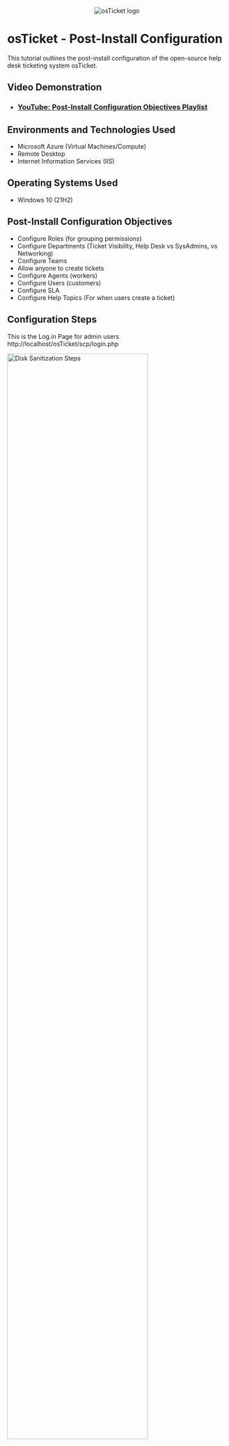 <p align="center">
<img src="https://i.imgur.com/Clzj7Xs.png" alt="osTicket logo"/>
</p>

<h1>osTicket - Post-Install Configuration</h1>
This tutorial outlines the post-install configuration of the open-source help desk ticketing system osTicket.<br />


<h2>Video Demonstration</h2>

- ### [YouTube: Post-Install Configuration Objectives Playlist ](https://www.youtube.com/playlist?list=PLRwChl0ROcE7yfqEbbmVsT3gcU5yXW7VP)

<h2>Environments and Technologies Used</h2>

- Microsoft Azure (Virtual Machines/Compute)
- Remote Desktop
- Internet Information Services (IIS)

<h2>Operating Systems Used </h2>

- Windows 10</b> (21H2)

<h2>Post-Install Configuration Objectives</h2>

- Configure Roles (for grouping permissions)
- Configure Departments (Ticket Visibility, Help Desk vs SysAdmins, vs Networking)
- Configure Teams
- Allow anyone to create tickets
- Configure Agents (workers)
- Configure Users (customers)
- Configure SLA
- Configure Help Topics (For when users create a ticket)

<h2>Configuration Steps</h2>

<p>
This is the Log.in Page for admin users
http://localhost/osTicket/scp/login.php
</p>
<p>
<img src="https://i.imgur.com/st8MZud.png" height="80%" width="80%" alt="Disk Sanitization Steps"/>
</p>

<br />

<p>
This is the landing page for End Users
http://localhost/osTicket
</p>
<p>
<img src="https://i.imgur.com/FjzYEor.png" height="80%" width="80%" alt="Disk Sanitization Steps"/>
</p>

<br />

<p>
So this is our 1st Objective to make a new role, and we already make a new one here, we add a new role name Supreme Admin.
To do that we log.in as admin user then go to Admin Panel in the upper right of the page then we select the Agent tab and then
Role and made a new Role.
</p>
<p>
<img src="https://i.imgur.com/mnPCZvC.png" height="80%" width="80%" alt="Disk Sanitization Steps"/>
</p>

<br />

<p>
2nd Objective is to make a new Department.
to do that 1st we need to be at the admin panel, then select the Agent tab then Department.
then click on make a new department.
we named our new department as sysAdmins
</p>
<p>
<img src="https://i.imgur.com/ShM8C9k.png" height="80%" width="80%" alt="Disk Sanitization Steps"/>
</p>

<br />

<p>
3rd Objective is to make a new Teams
to do that we need to be at the admin panel page then agents tab then Teams
click on the Create new Teams
We Named our Teams as Online Banking
</p>
<p>
<img src="https://i.imgur.com/TSaCBSP.png" height="80%" width="80%" alt="Disk Sanitization Steps"/>
</p>

<br />

<p>
4th Objective is to make sure anyone can create tickets, 
to do that we need to go to Admin Panel then Settings then UNCHECK unregistered users can Create tickets)
</p>
<p>
<img src="https://i.imgur.com/Ad0kiXS.png" height="80%" width="80%" alt="Disk Sanitization Steps"/>
</p>

<br />

<p>
This is now our fifth Objective and on this Objective we will need to Create 2 Agents.
Agents manage tickets within their departments, ensuring efficient task allocation. 
As helpdesk members, they resolve customer issues, provide support, 
and maintain seamless communication to enhance service quality.
</p>
<p>
<img src="https://i.imgur.com/kVQHPyt.png" height="80%" width="80%" alt="Disk Sanitization Steps"/>
</p>

<br />

<p>
After We Successfuly Created our Agents we will now create a USER.
to do that just go to this time in the Agent Panel --> Users --> Add New.
USERS submit tickets to report issues or request support, provide detailed information, 
track ticket status, and respond to agent inquiries. 
They play a vital role in initiating communication and ensuring smooth resolution of their concerns.
</p>
<p>
<img src="https://i.imgur.com/b2jijGr.png" height="80%" width="80%" alt="Disk Sanitization Steps"/>
</p>

<br />

<p>
Our 2nd to the Last Objective is to Create SLA's (Service Level Aggrement)
Its basically like how much time you have to resove or do some specific task weather its responding
to a ticket or completing a ticket. We Created 3 SLA's Sev-A, Sev B, Sev C. <br />
Sev-A SLA we need to resolve it in just 1 hour and it is the most Critical Ticket to Solve so we much take action of this SLA as soon as Posible. <br />
Sev-B SLA is Critical but not Priority task <br />
Sev-C SLA is Common Problems encounter in workplace and its a low priority task.
</p>
<p>
<img src="https://i.imgur.com/OwIYj0n.png" height="80%" width="80%" alt="Disk Sanitization Steps"/>
</p>

<br />

<p>
This is our Last Objective and this time we will Create Help Topics.
to do that go to Admin Panel -> Manage -> Help Topics  <br />
Help Topics is a ticket organization by categorizing user inquiries based on predefined subjects, 
such as "Bussness Critical Outage" or "Personal Computer Issues" 
They guide users during ticket submission, ensuring proper routing to the right department or agent, 
enhancing efficiency and providing faster, more accurate issue resolution.
</p>
<p>
<img src="https://i.imgur.com/ssKyaDN.png" height="80%" width="80%" alt="Disk Sanitization Steps"/>
</p>

<br />

